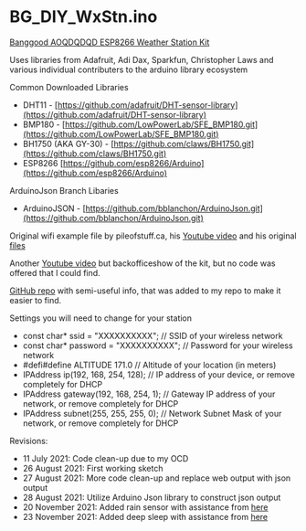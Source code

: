 # BG_DIY_WxStn.ino

[Banggood AOQDQDQD ESP8266 Weather Station Kit](https://www.banggood.com/AOQDQDQD-ESP8266-Weather-Station-Kit-with-Temperature-Humidity-Atmosphetic-Pressure-Light-Sensor-0_96-Display-for-Arduino-IDE-IoT-Starter-p-1751604.html) 

Uses libraries from Adafruit, Adi Dax, Sparkfun, Christopher Laws and various individual contributers to the arduino
library ecosystem

Common Downloaded Libraries
- DHT11 - [https://github.com/adafruit/DHT-sensor-library](https://github.com/adafruit/DHT-sensor-library)
- BMP180 - [https://github.com/LowPowerLab/SFE_BMP180.git](https://github.com/LowPowerLab/SFE_BMP180.git)
- BH1750 (AKA GY-30) - [https://github.com/claws/BH1750.git](https://github.com/claws/BH1750.git)
- ESP8266 [https://github.com/esp8266/Arduino](https://github.com/esp8266/Arduino)

ArduinoJson Branch Libaries
- ArduinoJSON - [https://github.com/bblanchon/ArduinoJson.git](https://github.com/bblanchon/ArduinoJson.git)

Original wifi example file by pileofstuff.ca, his [Youtube video](https://www.youtube.com/watch?v=G_dTu2_HSjk) and his original [files](https://pileofstuff.ca/project_files/banggood_weather_station_kit/)

Another [Youtube video](https://www.youtube.com/watch?v=ONFXzi4LSHk) but backofficeshow of the kit, but no code was offered that I could find.

[GitHub repo](https://github.com/GJKJ/WSKS) with semi-useful info, that was added to my repo to make it easier to find.

Settings you will need to change for your station
- const char* ssid = "XXXXXXXXXX";       // SSID of your wireless network
- const char* password = "XXXXXXXXXX";   // Password for your wireless network
- \#defi#define ALTITUDE 171.0            // Altitude of your location (in meters)
- IPAddress ip(192, 168, 254, 128);      // IP address of your device, or remove completely for DHCP
- IPAddress gateway(192, 168, 254, 1);   // Gateway IP address of your network, or remove completely for DHCP
- IPAddress subnet(255, 255, 255, 0);    // Network Subnet Mask of your network, or remove completely for DHCP

Revisions:
- 11 July 2021: Code clean-up due to my OCD
- 26 August 2021: First working sketch
- 27 August 2021: More code clean-up and replace web output with json output
- 28 August 2021: Utilize Arduino Json library to construct json output
- 20 November 2021: Added rain sensor with assistance from [here](https://www.youtube.com/watch?v=2layMOhue7M&t)
- 23 November 2021: Added deep sleep with assistance from [here](https://randomnerdtutorials.com/esp8266-deep-sleep-with-arduino-ide/)
